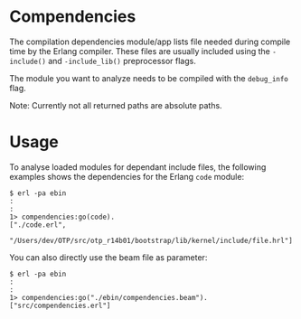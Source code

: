 # Compendencies

The compilation dependencies module/app lists file needed during
compile time by the Erlang compiler. These files are usually included
using the `-include()` and `-include_lib()` preprocessor flags.

The module you want to analyze needs to be compiled with the
`debug_info` flag.

Note: Currently not all returned paths are absolute paths.

# Usage

To analyse loaded modules for dependant include files, the following
examples shows the dependencies for the Erlang `code` module:

    $ erl -pa ebin
    :
    :
    1> compendencies:go(code).
    ["./code.erl",
     "/Users/dev/OTP/src/otp_r14b01/bootstrap/lib/kernel/include/file.hrl"]

You can also directly use the beam file as parameter:

    $ erl -pa ebin
    :
    :
    1> compendencies:go("./ebin/compendencies.beam").
    ["src/compendencies.erl"]
